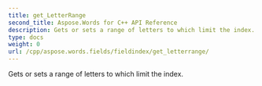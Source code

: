 ```yaml
---
title: get_LetterRange
second_title: Aspose.Words for C++ API Reference
description: Gets or sets a range of letters to which limit the index. 
type: docs
weight: 0
url: /cpp/aspose.words.fields/fieldindex/get_letterrange/
---
```


Gets or sets a range of letters to which limit the index. 


